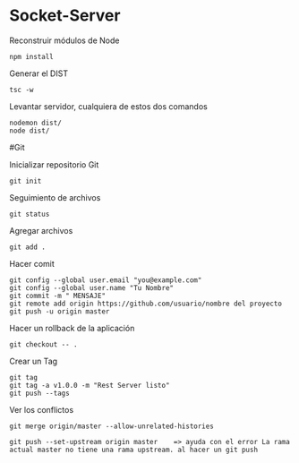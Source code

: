 

# Socket-Server


Reconstruir módulos de Node
```
npm install
```

Generar el DIST
```
tsc -w
```

Levantar servidor, cualquiera de estos dos comandos
```
nodemon dist/
node dist/
```

#Git

Inicializar repositorio Git
```
git init
```

Seguimiento de archivos
```
git status
```

Agregar archivos
``` 
git add .
```

Hacer comit
```
git config --global user.email "you@example.com"
git config --global user.name "Tu Nombre"
git commit -m " MENSAJE"
git remote add origin https://github.com/usuario/nombre del proyecto
git push -u origin master
```

Hacer un rollback de la aplicación
```
git checkout -- .
```


Crear un Tag
```
git tag
git tag -a v1.0.0 -m "Rest Server listo"
git push --tags
```

Ver los conflictos
```
git merge origin/master --allow-unrelated-histories

git push --set-upstream origin master    => ayuda con el error La rama actual master no tiene una rama upstream. al hacer un git push
```




